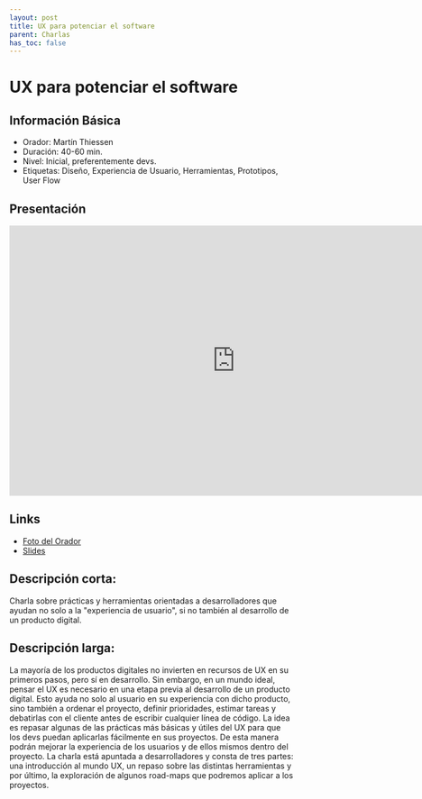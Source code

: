 ```yaml
---
layout: post
title: UX para potenciar el software
parent: Charlas
has_toc: false
---
```


# UX para potenciar el software

## Información Básica

* Orador: Martín Thiessen
* Duración: 40-60 min.
* Nivel: Inicial, preferentemente devs.
* Etiquetas: Diseño, Experiencia de Usuario, Herramientas, Prototipos, User Flow

## Presentación

<iframe width="800px" height="480" src="https://www.youtube.com/embed/Vk7Sx37jMH0" title="YouTube video player" frameborder="0" allow="accelerometer; autoplay; clipboard-write; encrypted-media; gyroscope; picture-in-picture" allowfullscreen></iframe>

## Links

* <a href="https://drive.google.com/file/d/16GPoHqA8JtieWW89jPWemwNk0cah6WHm/view" target="_blank">Foto del Orador</a>
* <a href="https://docs.google.com/presentation/d/1nrLVhk99QpPQKGLaGj0aBlurOgXjmgjNE5TBiopQkqg/edit#slide=id.p" target="_blank">Slides</a>

## Descripción corta:
Charla sobre prácticas y herramientas orientadas a desarrolladores que ayudan no solo a la "experiencia de usuario", si no también al desarrollo de un producto digital.

## Descripción larga:
La mayoría de los productos digitales no invierten en recursos de UX en su primeros pasos, pero sí en desarrollo. Sin embargo, en un mundo ideal, pensar el UX es necesario en una etapa previa al desarrollo de un producto digital. Esto ayuda no solo al usuario en su experiencia con dicho producto, sino también a ordenar el proyecto, definir prioridades, estimar tareas y debatirlas con el cliente antes de escribir cualquier línea de código.
La idea es repasar algunas de las prácticas más básicas y útiles del UX para que los devs puedan aplicarlas fácilmente en sus proyectos. De esta manera podrán mejorar la experiencia de los usuarios y de ellos mismos dentro del proyecto.
La charla está apuntada a desarrolladores y consta de tres partes: una introducción al mundo UX, un repaso sobre las distintas herramientas y por último, la exploración de algunos road-maps que podremos aplicar a los proyectos.

